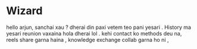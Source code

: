 # Wizard 



hello arjun, sanchai xau  ? dherai din paxi vetem teo pani yesari . History ma yesari reunion vaxaina hola dherai lol . kehi contact ko methods deu na, reels share garna haina , knowledge exchange collab garna ho ni , 
